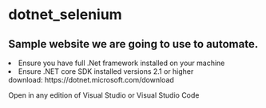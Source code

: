 # dotnet_selenium

## Sample website we are going to use to automate. 
<li>Ensure you have full .Net framework installed on your machine</li>
<li>Ensure .NET core SDK installed versions 2.1 or higher</li>
download: https://dotnet.microsoft.com/download

Open in any edition of Visual Studio or Visual Studio Code





